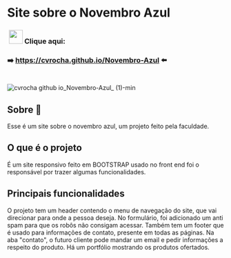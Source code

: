 # Site sobre o Novembro Azul

<h3>&nbsp;<img width="32px" src="https://user-images.githubusercontent.com/62439381/159175059-0ea4a795-21f9-43f4-a9db-afc3a21ab780.gif">&nbsp;Clique aqui:</h3>

**<h3>➡️&nbsp;https://cvrocha.github.io/Novembro-Azul ⬅️&nbsp;</h3>**

#
![cvrocha github io_Novembro-Azul_ (1)-min](https://user-images.githubusercontent.com/62439381/185643578-67f6b506-5e26-454b-9bf9-81d4cc54e20e.png)

## Sobre 📝
Esse é um site sobre o novembro azul, um projeto feito pela faculdade.

## O que é o projeto
É um site responsivo feito em BOOTSTRAP usado no front end foi o responsável por trazer algumas funcionalidades.

## Principais funcionalidades
O projeto tem um header contendo o menu de navegação do site, que vai direcionar para onde a pessoa deseja. No formulário, foi adicionado um anti spam para que os robôs não consigam acessar. Também tem um footer que é usado para informações de contato, presente em todas as páginas. Na aba "contato", o futuro cliente pode mandar um email e pedir informações a respeito do produto. Há um portfólio mostrando os produtos ofertados.
